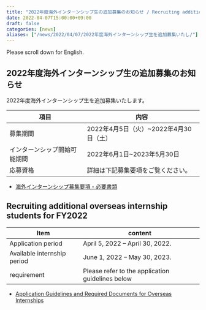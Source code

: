 ```yaml
---
title: "2022年度海外インターンシップ生の追加募集のお知らせ / Recruiting additional overseas internship students for FY2022"
date: 2022-04-07T15:00:00+09:00
draft: false
categories: [news]
aliases: ["/news/2022/04/07/2022年度海外インターンシップ生を追加募集いたし/"]
---
```

Please scroll down for English.

## 2022年度海外インターンシップ生の追加募集のお知らせ

 2022年度海外インターンシップ生を追加募集いたします。
 
| 項目                   |  内容                                |
| --------------------- | -----------------------------------  |
| 募集期間                |  2022年4月5日（火）~2022年4月30日（土）    |
| インターンシップ開始可能期間 | 2022年6月1日~2023年5月30日            | 
| 応募資格                | 詳細は下記募集要項をご覧ください。          |

- [海外インターンシップ募集要項・必要書類](/internship/required-docs/)

 ## Recruiting additional overseas internship students for FY2022
 
| Item                        |  content                                         |
| --------------------------- | ------------------------------------------------ |
| Application period          | April 5, 2022 – April 30, 2022.                  |
| Available internship period | June 1, 2022 – May 30, 2023.                     | 
| requirement                 | Please refer to the application guidelines below |

- [Application Guidelines and Required Documents for Overseas Internships](/internship/required-docs/)
